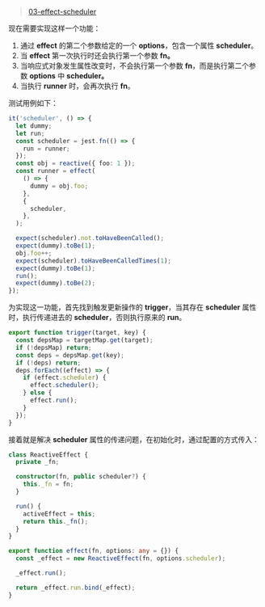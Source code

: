 > [03-effect-scheduler](https://github.com/Atlanstis/mini-vue/tree/03-effect-scheduler)

现在需要实现这样一个功能：

1.  通过 **effect** 的第二个参数给定的一个 **options**，包含一个属性 **scheduler**。
2.  当 **effect** 第一次执行时还会执行第一个参数 **fn。**
3.  当响应式对象发生属性改变时，不会执行第一个参数 **fn**，而是执行第二个参数 **options** 中 **scheduler。**
4.  当执行 **runner** 时，会再次执行 **fn**。

测试用例如下：

```typescript
it('scheduler', () => {
  let dummy;
  let run;
  const scheduler = jest.fn(() => {
    run = runner;
  });
  const obj = reactive({ foo: 1 });
  const runner = effect(
    () => {
      dummy = obj.foo;
    },
    {
      scheduler,
    },
  );

  expect(scheduler).not.toHaveBeenCalled();
  expect(dummy).toBe(1);
  obj.foo++;
  expect(scheduler).toHaveBeenCalledTimes(1);
  expect(dummy).toBe(1);
  run();
  expect(dummy).toBe(2);
});
```

为实现这一功能，首先找到触发更新操作的 **trigger**，当其存在 **scheduler** 属性时，执行传递进去的 **scheduler**，否则执行原来的 **run**。

```typescript
export function trigger(target, key) {
  const depsMap = targetMap.get(target);
  if (!depsMap) return;
  const deps = depsMap.get(key);
  if (!deps) return;
  deps.forEach((effect) => {
    if (effect.scheduler) {
      effect.scheduler();
    } else {
      effect.run();
    }
  });
}
```

接着就是解决 **scheduler** 属性的传递问题，在初始化时，通过配置的方式传入：

```typescript
class ReactiveEffect {
  private _fn;

  constructor(fn, public scheduler?) {
    this._fn = fn;
  }

  run() {
    activeEffect = this;
    return this._fn();
  }
}

export function effect(fn, options: any = {}) {
  const _effect = new ReactiveEffect(fn, options.scheduler);

  _effect.run();

  return _effect.run.bind(_effect);
}
```
